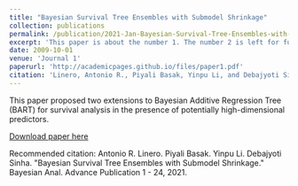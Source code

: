```yaml
---
title: "Bayesian Survival Tree Ensembles with Submodel Shrinkage"
collection: publications
permalink: /publication/2021-Jan-Bayesian-Survival-Tree-Ensembles-with-Submodel-Shrinkage
excerpt: 'This paper is about the number 1. The number 2 is left for future work.'
date: 2009-10-01
venue: 'Journal 1'
paperurl: 'http://academicpages.github.io/files/paper1.pdf'
citation: 'Linero, Antonio R., Piyali Basak, Yinpu Li, and Debajyoti Sinha. "Bayesian Survival Tree Ensembles with Submodel Shrinkage." Bayesian Analysis 1, no. 1 (2021): 1-24.'
---
```


This paper proposed two extensions to Bayesian Additive Regression Tree (BART) for survival analysis in the presence of potentially high-dimensional predictors.


[Download paper here](https://doi.org/10.1214/21-BA1285)

Recommended citation: Antonio R. Linero. Piyali Basak. Yinpu Li. Debajyoti Sinha. "Bayesian Survival Tree Ensembles with Submodel Shrinkage." Bayesian Anal. Advance Publication 1 - 24, 2021.
